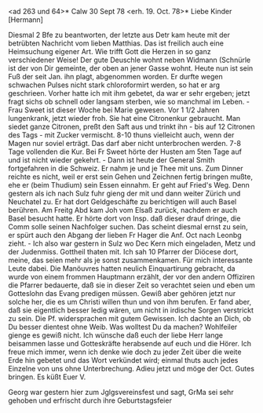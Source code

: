 <ad 263 und 64>* Calw 30 Sept 78
 <erh. 19. Oct. 78>*
Liebe Kinder [Hermann]

Diesmal 2 Bfe zu beantworten, der letzte aus Detr kam heute mit der betrübten Nachricht vom lieben Matthias. Das ist freilich auch eine Heimsuchung eigener Art. Wie trifft Gott die Herzen in so ganz verschiedener Weise! Der gute Deuschle wohnt neben Widmann (Schnürle ist der von Dir gemeinte, der oben an jener Gasse wohnt. Heute nun ist sein Fuß der seit Jan. ihn plagt, abgenommen worden. Er durfte wegen schwachen Pulses nicht stark chloroformirt werden, so hat er arg geschrieen. Vorher hatte ich mit ihm gebetet, da war er sehr ergeben; jetzt fragt sichs ob schnell oder langsam sterben, wie so manchmal im Leben. - Frau Sweet ist dieser Woche bei Marie gewesen. Vor 1 1/2 Jahren lungenkrank, jetzt wieder froh. Sie hat eine Citronenkur gebraucht. Man siedet ganze Citronen, preßt den Saft aus und trinkt ihn - bis auf 12 Citronen des Tags - mit Zucker vermischt. 8-10 thuns vielleicht auch, wenn der Magen nur soviel erträgt. Das darf aber nicht unterbrochen werden. 7-8 Tage vollenden die Kur. Bei Fr Sweet hörte der Husten am 5ten Tage auf und ist nicht wieder gekehrt. - Dann ist heute der General Smith fortgefahren in die Schweiz. Er nahm je und je Thee mit uns. Zum Dinner reichte es nicht, weil er erst sein Gehen und Zeichnen fertig bringen mußte, ehe er (beim Thudium) sein Essen einnahm. Er geht auf Fried's Weg. Denn gestern als ich nach Sulz fuhr gieng der mit und dann weiter Zürich und Neuchatel zu. Er hat dort Geldgeschäfte zu berichtigen will auch Basel berühren. Am Freitg Abd kam Joh vom Elsaß zurück, nachdem er auch Basel besucht hatte. Er hörte dort von Insp. daß dieser drauf dringe, die Comm solle seinen Nachfolger suchen. Das scheint diesmal ernst zu sein, er spürt auch den Abgang der lieben Fr Hager die Anf. Oct nach Leonbg zieht. - Ich also war gestern in Sulz wo Dec Kern mich eingeladen, Metz und der Judenmiss. Gottheil thaten mit. Ich sah 10 Pfarrer der Diöcese dort, meine, das seien mehr als je sonst zusammenkamen. Für mich interessante Leute dabei. Die Manöuvres hatten neulich Einquartirung gebracht, da wurde von einem frommen Hauptmann erzählt, der vor den andern Offiziren die Pfarrer bedauerte, daß sie in dieser Zeit so verachtet seien und eben um Gotteslohn das Evang predigen müssen. Gewiß aber gehören jetzt nur solche her, die es um Christi willen thun und von ihm berufen. Er fand aber, daß sie eigentlich besser ledig wären, um nicht in irdische Sorgen verstrickt zu sein. Die Pf. widersprachen mit gutem Gewissen. Ich dachte an Dich, ob Du besser dientest ohne Weib. Was wolltest Du da machen? Wohlfeiler gienge es gewiß nicht. Ich wünsche daß euch der liebe Herr lange beisammen lasse und Gotteskräfte herabsende auf euch und die Hörer. Ich freue mich immer, wenn ich denke wie doch zu jeder Zeit über die weite Erde hin gebetet und das Wort verkündet wird; einmal thuts auch jedes Einzelne von uns ohne Unterbrechung. 
Adieu jetzt und möge der Oct. Gutes bringen. Es küßt
 Euer V.

Georg war gestern hier zum Jglgsvereinsfest und sagt, GrMa sei sehr gehoben und erfrischt durch ihre Geburtstagsfeier
